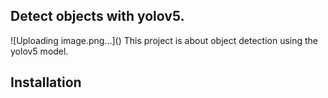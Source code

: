 <h2>Detect objects with yolov5.</h2>
![Uploading image.png…]()
This project is about object detection using the yolov5 model.

<h2>Installation</h2>
